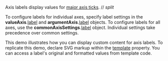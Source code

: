 Axis labels display values for [major axis ticks](/Documentation/ApiReference/UI_Components/dxChart/Configuration/commonAxisSettings/tick/).
// _split_

To configure labels for individual axes, specify label settings in the **valueAxis**.[label](/Documentation/ApiReference/UI_Components/dxChart/Configuration/valueAxis/label/) and **argumentAxis**.[label](/Documentation/ApiReference/UI_Components/dxChart/Configuration/argumentAxis/label/) objects. To configure labels for all axes, use the **commonAxisSettings**.[label](/Documentation/ApiReference/UI_Components/dxChart/Configuration/commonAxisSettings/label/) object. Individual settings take precedence over common settings.

This demo illustrates how you can display custom content for axis labels. To replicate this demo, declare SVG markup within the [template](/Documentation/ApiReference/UI_Components/dxChart/Configuration/commonAxisSettings/label/#template) property. You can access a label's original and formatted values from template code. 
